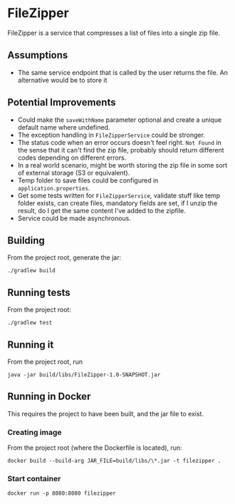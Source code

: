 # FileZipper

FileZipper is a service that compresses a list of files into a single zip file.

## Assumptions
- The same service endpoint that is called by the user returns the file. An alternative would be to store it

## Potential Improvements

- Could make the `saveWithName` parameter optional and create a unique default name where undefined.
- The exception handling in `FileZipperService` could be stronger. 
- The status code when an error occurs doesn't feel right. `Not Found` in the sense that it can't find the zip file, probably should return different codes depending on different errors.
- In a real world scenario, might be worth storing the zip file in some sort of external storage (S3 or equivalent).
- Temp folder to save files could be configured in `application.properties`.
- Get some tests written for `FileZipperService`, validate stuff like temp folder exists, can create files, mandatory fields are set, if I unzip the result, do I get the same content I've added to the zipfile.
- Service could be made asynchronous.

## Building

From the project root, generate the jar:

```./gradlew build```

## Running tests

From the project root:

```./gradlew test```

## Running it

From the project root, run 

```java -jar build/libs/FileZipper-1.0-SNAPSHOT.jar```

## Running in Docker

This requires the project to have been built, and the jar file to exist.

### Creating image

From the project root (where the Dockerfile is located), run:

```docker build --build-arg JAR_FILE=build/libs/\*.jar -t filezipper .```

### Start container

```docker run -p 8080:8080 filezipper```
